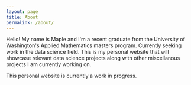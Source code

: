 ```yaml
---
layout: page
title: About
permalink: /about/
---
```


Hello! My name is Maple and I'm a recent graduate from the University of Washington's Applied Mathematics masters program. Currently seeking work in the data science field. This is my personal website that will showcase relevant data science projects along with other miscellanous projects I am currently working on. 

This personal website is currently a work in progress. 
